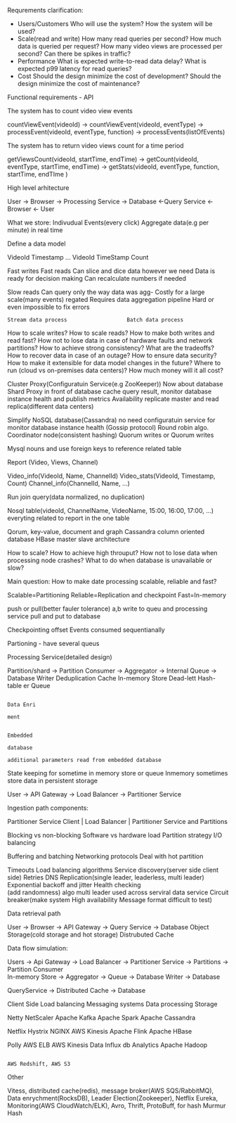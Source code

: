 Requrements clarification:
- Users/Customers
   Who will use the system?
   How the system will be used?
- Scale(read and write)
   How many read queries per second?
   How  much data is queried per request?
   How many video views are processed per second?
   Can there be spikes in traffic?
- Performance
   What is expected write-to-read data delay?
   What is expected p99 latency for read queries?
- Cost
   Should the design minimize the cost of development?
   Should the design minimize the cost of maintenance?

Functional requirements - API

The system has to count video view events

countViewEvent(videoId) ->
countViewEvent(videoId, eventType) -> processEvent(videoId, eventType, function) ->
processEvents(listOfEvents)

The system has to return video views count for a time period

getViewsCount(videoId, startTime, endTime) -> getCount(videoId, eventType, startTime, endTime) -> getStats(videoId, eventType, function, startTime, endTIme )

High level arhitecture

User -> Browser -> Processing Service -> Database <-Query Service <- Browser <- User

What we store:
Indivudual Events(every click)     Aggregate data(e.g per minute) in real time

Define a data model

VideoId Timestamp ...                                VideoId TimeStamp Count

Fast writes                                                    Fast reads
Can slice and dice data however we need   Data is ready for decision making
Can recalculate numbers if needed

Slow reads                                                    Can query only the way data was agg-
Costly for a large scale(many events)           regated
                                                                     Requires data aggregation pipeline
                                                                     Hard or even impossible to fix errors

	Stream data process                   Batch data process

How to scale writes? How to scale reads? How to make both writes and read fast?
How not to lose data in case of hardware faults and network partitions?
How to achieve strong consistency? What are the tradeoffs?
How to recover data in case of an outage?
How to ensure data security?
How to make it extensible for data model changes in the future?
Where to run (cloud vs on-premises data centers)?
How much money will it all cost?

Cluster Proxy(Configuratuin Service(e.g ZooKeeper)) Now about database
Shard Proxy in front of database cache query result, monitor database instance health and publish metrics 
Availability replicate master and read replica(different data centers)

Simplify 
NoSQL database(Cassandra) no need configuratuin service for monitor database instance health (Gossip protocol) Round robin algo. Coordinator node(consistent hashing) Quorum writes or Quorum writes

Mysql nouns  and use foreign keys to reference related table

Report (Video, Views, Channel)

Video_info(VideoId, Name, ChannelId)
Video_stats(VideoId, Timestamp, Count)
Channel_info(ChannelId, Name, ...)

Run join query(data normalized, no duplication)

Nosql table(videoId, ChannelName, VideoName, 15:00, 16:00, 17:00, ...) everyting related to report in the one table

Qorum, key-value, document and graph
Cassandra column oriented database
HBase master slave architecture

How to scale?
How to achieve high throuput?
How not to lose data when processing node crashes?
What to do when database is unavailable or slow?

Main question: How to make date processing scalable, reliable and fast?

Scalable=Partitioning
Reliable=Replication and checkpoint
Fast=In-memory

push or pull(better fauler tolerance)
a,b write to queu and processing service pull and put to database

Checkpointing offset
Events consumed sequentianally

Partioning - have several queus

Processing Service(detailed design)

Partition/shard -> Partition Consumer -> Aggregator -> Internal Queue -> Database Writer
							Deduplication Cache    In-memory Store                            Dead-lett
																  Hash-table                                     er Queue
																  
																														 Data Enri
                                                                                                                         ment
                                                                                                                         
                                                                                                                         Embedded
                                                                                                                         database
                                                                                                          additional parameters read from embedded database

State keeping for sometime in memory store or queue
Inmemory sometimes store data in persistent storage

User -> API Gateway -> Load Balancer -> Partitioner Service

Ingestion path components:

Partitioner Service Client            |        Load Balancer               | Partitioner Service and Partitions

Blocking vs non-blocking           Software vs hardware load    Partition strategy
I/O                                              balancing

Buffering and batching               Networking protocols           Deal with hot partition

Timeouts                                     Load balancing algorithms    Service discovery(server side
																								 client side)
Retries                                         DNS                                        Replication(single leader, leaderless,
                                                                                                   multi leader)
Exponential backoff and jitter     Health checking                      
(add randomness) algo
                                                                                                  multi leader used across serviral data service 
Circuit breaker(make system       High availability                     Message format 
difficult to test)

Data retrieval path

User -> Browser -> API Gateway -> Query Service -> Database 
																					 Object Storage(cold storage and hot storage)
																					 Distrubuted Cache 

 Data flow simulation:

Users -> Api Gateway -> Load Balancer -> Partitioner Service -> Partitions -> Partition Consumer  
																										                          In-memory Store
-> Aggregator -> Queue -> Database Writer -> Database


QueryService -> Distributed Cache -> Database

Client Side   Load balancing Messaging systems  Data processing   Storage

Netty           NetScaler          Apache Kafka            Apache Spark      Apache Cassandra

Netflix Hystrix  NGINX          AWS Kinesis              Apache Flink        Apache HBase

Polly                 AWS ELB                                        AWS Kinesis         Data  Influx db
																				Analytics
																				                           Apache Hadoop

	                                                                                                        AWS Redshift, AWS S3

Other

Vitess, distributed cache(redis), message broker(AWS SQS/RabbitMQ), Data enrychment(RocksDB), Leader Election(Zookeeper), Netflix Eureka, Monitoring(AWS CloudWatch/ELK), Avro, Thrift, ProtoBuff, for hash Murmur Hash